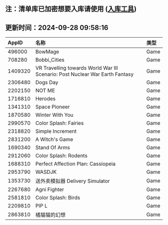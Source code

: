 ## 注：清单库已加密想要入库请使用 ([入库工具](https://github.com/BlankTMing/ManifestAutoUpdate/releases))

## 更新时间：2024-09-28 09:58:16
| AppID | 名称 | 类型  |
| :-------------------- | :----------------------------- | :----------- |
| 496000 | BowMage| Game |
| 708280 | Bobbi_Cities| Game |
| 1409320 | VR Travelling towards World War III Scenario: Post Nuclear War Earth Fantasy| Game |
| 2306480 | Dogs Day| Game |
| 2202150 | NOT ME| Game |
| 1716810 | Herodes| Game |
| 1341310 | Space Pioneer| Game |
| 1870580 | Winter With You| Game |
| 2990570 | Color Splash: Fairies| Game |
| 2318820 | Simple Increment| Game |
| 2831200 | A Witch's Game| Game |
| 1690340 | Stand Of Arms| Game |
| 2912060 | Color Splash: Rodents| Game |
| 1688310 | Perfect Affection Plan: Cassiopeia| Game |
| 2953790 | WASDJK| Game |
| 1353730 | 送外卖模拟器 Delivery Simulator| Game |
| 2267680 | Agni Fighter| Game |
| 2581810 | Color Splash: Birds| Game |
| 2209810 | PIP L| Game |
| 2863810 | 橘猫猫的幻想| Game |
